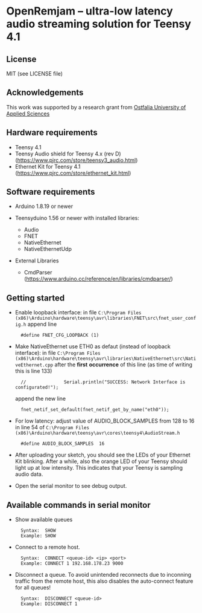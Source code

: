 # OpenRemjam – ultra-low latency audio streaming solution for Teensy 4.1

## License

MIT (see LICENSE file)
 
## Acknowledgements

This work was supported by a research grant from [Ostfalia University of Applied Sciences](https://ostfalia.de/en)
 
## Hardware requirements

- Teensy 4.1
- Teensy Audio shield for Teensy 4.x (rev D) (https://www.pjrc.com/store/teensy3_audio.html)
- Ethernet Kit for Teensy 4.1 (https://www.pjrc.com/store/ethernet_kit.html)

## Software requirements

- Arduino 1.8.19 or newer
- Teensyduino 1.56 or newer with installed libraries:
    - Audio
    - FNET 
    - NativeEthernet
    - NativeEthernetUdp

- External Libraries
    - CmdParser (https://www.arduino.cc/reference/en/libraries/cmdparser/)
   
## Getting started

- Enable loopback interface: in file `C:\Program Files (x86)\Arduino\hardware\teensy\avr\libraries\FNET\src\fnet_user_config.h` append line

        #define FNET_CFG_LOOPBACK (1)

- Make NativeEthernet use ETH0 as defaut (instead of loopback interface): in file
  `C:\Program Files (x86)\Arduino\hardware\teensy\avr\libraries\NativeEthernet\src\NativeEthernet.cpp` after the **first** **occurrence** of this line
  (as time of writing this is line 133)

        //              Serial.println("SUCCESS: Network Interface is configurated!");

  append the new line

        fnet_netif_set_default(fnet_netif_get_by_name("eth0"));

- For low latency: adjust value of AUDIO_BLOCK_SAMPLES from 128 to 16 in line 54 of `C:\Program Files (x86)\Arduino\hardware\teensy\avr\cores\teensy4\AudioStream.h`

        #define AUDIO_BLOCK_SAMPLES  16

- After uploading your sketch, you should see the LEDs of your Ethernet Kit blinking. After a while, also the orange LED of your Teensy should light up at low intensity. This indicates that your Teensy is sampling audio data.
- Open the serial monitor to see debug output.

## Available commands in serial monitor

- Show available queues

        Syntax:  SHOW
        Example: SHOW

- Connect to a remote host.

        Syntax:  CONNECT <queue-id> <ip> <port> 
        Example: CONNECT 1 192.168.178.23 9000

- Disconnect a queue. To avoid unintended reconnects due to inconning traffic from the remote host, this also disables the auto-connect feature for all queues!

        Syntax:  DISCONNECT <queue-id>
        Example: DISCONNECT 1
